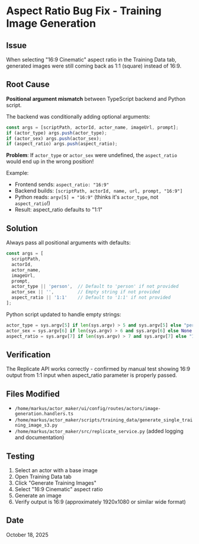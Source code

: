 # Aspect Ratio Bug Fix - Training Image Generation

## Issue
When selecting "16:9 Cinematic" aspect ratio in the Training Data tab, generated images were still coming back as 1:1 (square) instead of 16:9.

## Root Cause
**Positional argument mismatch** between TypeScript backend and Python script.

The backend was conditionally adding optional arguments:
```typescript
const args = [scriptPath, actorId, actor_name, imageUrl, prompt];
if (actor_type) args.push(actor_type);
if (actor_sex) args.push(actor_sex);
if (aspect_ratio) args.push(aspect_ratio);
```

**Problem**: If `actor_type` or `actor_sex` were undefined, the `aspect_ratio` would end up in the wrong position!

Example:
- Frontend sends: `aspect_ratio: "16:9"`
- Backend builds: `[scriptPath, actorId, name, url, prompt, "16:9"]`
- Python reads: `argv[5] = "16:9"` (thinks it's `actor_type`, not `aspect_ratio`!)
- Result: aspect_ratio defaults to "1:1"

## Solution
Always pass all positional arguments with defaults:

```typescript
const args = [
  scriptPath, 
  actorId, 
  actor_name, 
  imageUrl, 
  prompt,
  actor_type || 'person',  // Default to 'person' if not provided
  actor_sex || '',         // Empty string if not provided
  aspect_ratio || '1:1'    // Default to '1:1' if not provided
];
```

Python script updated to handle empty strings:
```python
actor_type = sys.argv[5] if len(sys.argv) > 5 and sys.argv[5] else "person"
actor_sex = sys.argv[6] if len(sys.argv) > 6 and sys.argv[6] else None
aspect_ratio = sys.argv[7] if len(sys.argv) > 7 and sys.argv[7] else "1:1"
```

## Verification
The Replicate API works correctly - confirmed by manual test showing 16:9 output from 1:1 input when aspect_ratio parameter is properly passed.

## Files Modified
- `/home/markus/actor_maker/ui/config/routes/actors/image-generation.handlers.ts`
- `/home/markus/actor_maker/scripts/training_data/generate_single_training_image_s3.py`
- `/home/markus/actor_maker/src/replicate_service.py` (added logging and documentation)

## Testing
1. Select an actor with a base image
2. Open Training Data tab
3. Click "Generate Training Images"
4. Select "16:9 Cinematic" aspect ratio
5. Generate an image
6. Verify output is 16:9 (approximately 1920x1080 or similar wide format)

## Date
October 18, 2025
